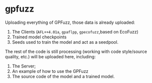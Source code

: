 # gpfuzz
Uploading everything of GPFuzz, those data is already uploaded:
1. The Clients (`AFL++4.01a`, `gpaflpp`, `gpecofuzz`,based on EcoFuzz)
2. Trained model checkpoints 
3. Seeds used to train the model and act as a seedpool.

The rest of the code is still processing (working with code style/source quality, etc.) will be uploaded here, including:

1. The Server;
2. An example of how to use the GPFuzz
3. The source code of the model and a trained model.
